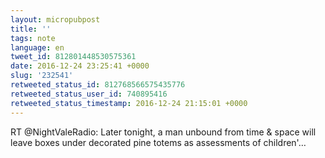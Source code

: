 ```yaml
---
layout: micropubpost
title: ''
tags: note
language: en
tweet_id: 812801448530575361
date: 2016-12-24 23:25:41 +0000
slug: '232541'
retweeted_status_id: 812768566575435776
retweeted_status_user_id: 740895416
retweeted_status_timestamp: 2016-12-24 21:15:01 +0000
---
```

RT @NightValeRadio: Later tonight, a man unbound from time &amp; space will leave boxes under decorated pine totems as assessments of children'…
